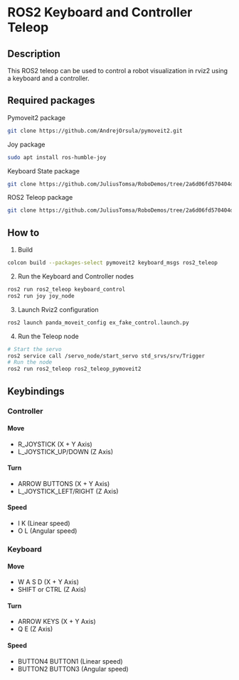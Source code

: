 # ROS2 Keyboard and Controller Teleop
## Description
This ROS2 teleop can be used to control a robot visualization in rviz2 using a keyboard and a controller.
## Required packages
Pymoveit2 package
```bash
git clone https://github.com/AndrejOrsula/pymoveit2.git
```
Joy package
```bash
sudo apt install ros-humble-joy
```
Keyboard State package
```bash
git clone https://github.com/JuliusTomsa/RoboDemos/tree/2a6d06fd570404dc02fea6478fa6065a3a82b477/ROS2_packages/keyboard_msgs
```
ROS2 Teleop package
```bash
git clone https://github.com/JuliusTomsa/RoboDemos/tree/2a6d06fd570404dc02fea6478fa6065a3a82b477/ROS2_packages/ros2_teleop
```
## 
## How to
1. Build
```bash
colcon build --packages-select pymoveit2 keyboard_msgs ros2_teleop 
```
2. Run the Keyboard and Controller nodes
```bash
ros2 run ros2_teleop keyboard_control
ros2 run joy joy_node
```
3. Launch Rviz2 configuration
```bash
ros2 launch panda_moveit_config ex_fake_control.launch.py
```
4. Run the Teleop node
```bash
# Start the servo
ros2 service call /servo_node/start_servo std_srvs/srv/Trigger
# Run the node
ros2 run ros2_teleop ros2_teleop_pymoveit2
```
## Keybindings
### Controller
#### Move
* R_JOYSTICK (X + Y Axis)
* L_JOYSTICK_UP/DOWN (Z Axis)
#### Turn
* ARROW BUTTONS (X + Y Axis)
* L_JOYSTICK_LEFT/RIGHT (Z Axis)
#### Speed
* I K (Linear speed)
* O L (Angular speed)
### Keyboard
#### Move
* W A S D (X + Y Axis)
* SHIFT or CTRL (Z Axis)
#### Turn
* ARROW KEYS (X + Y Axis)
* Q E (Z Axis)
#### Speed
* BUTTON4 BUTTON1 (Linear speed)
* BUTTON2 BUTTON3 (Angular speed)

